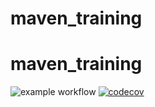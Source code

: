 # maven_training
# maven_training
![example workflow](https://github.com/LouisuwuJacquet/maven_training/actions/workflows/build.yml/badge.svg)
[![codecov](https://codecov.io/gh/LouisuwuJacquet/maven_training/branch/main/graph/badge.svg?token=NJSBWQW6QY)](https://codecov.io/gh/LouisuwuJacquet/maven_training)
